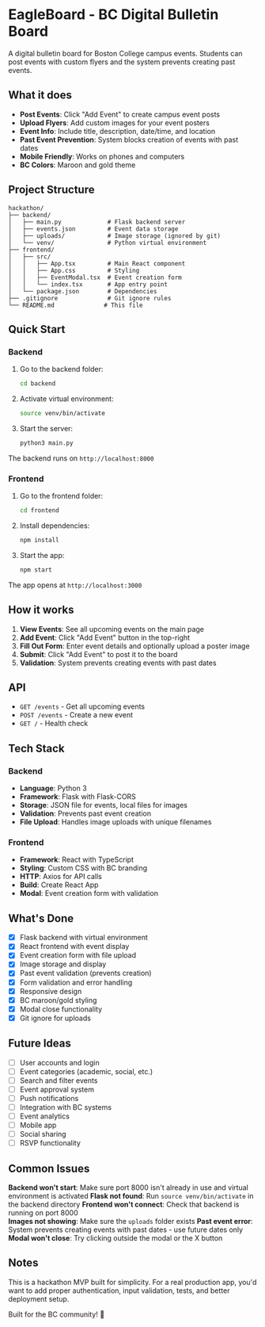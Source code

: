 # EagleBoard - BC Digital Bulletin Board

A digital bulletin board for Boston College campus events. Students can post events with custom flyers and the system prevents creating past events.

## What it does

- **Post Events**: Click "Add Event" to create campus event posts
- **Upload Flyers**: Add custom images for your event posters
- **Event Info**: Include title, description, date/time, and location
- **Past Event Prevention**: System blocks creation of events with past dates
- **Mobile Friendly**: Works on phones and computers
- **BC Colors**: Maroon and gold theme

## Project Structure

```
hackathon/
├── backend/
│   ├── main.py             # Flask backend server
│   ├── events.json         # Event data storage
│   ├── uploads/            # Image storage (ignored by git)
│   └── venv/               # Python virtual environment
├── frontend/
│   ├── src/
│   │   ├── App.tsx         # Main React component
│   │   ├── App.css         # Styling
│   │   ├── EventModal.tsx  # Event creation form
│   │   └── index.tsx       # App entry point
│   └── package.json        # Dependencies
├── .gitignore              # Git ignore rules
└── README.md              # This file
```

## Quick Start

### Backend

1. Go to the backend folder:

   ```bash
   cd backend
   ```

2. Activate virtual environment:

   ```bash
   source venv/bin/activate
   ```

3. Start the server:
   ```bash
   python3 main.py
   ```

The backend runs on `http://localhost:8000`

### Frontend

1. Go to the frontend folder:

   ```bash
   cd frontend
   ```

2. Install dependencies:

   ```bash
   npm install
   ```

3. Start the app:
   ```bash
   npm start
   ```

The app opens at `http://localhost:3000`

## How it works

1. **View Events**: See all upcoming events on the main page
2. **Add Event**: Click "Add Event" button in the top-right
3. **Fill Out Form**: Enter event details and optionally upload a poster image
4. **Submit**: Click "Add Event" to post it to the board
5. **Validation**: System prevents creating events with past dates

## API

- `GET /events` - Get all upcoming events
- `POST /events` - Create a new event
- `GET /` - Health check

## Tech Stack

### Backend

- **Language**: Python 3
- **Framework**: Flask with Flask-CORS
- **Storage**: JSON file for events, local files for images
- **Validation**: Prevents past event creation
- **File Upload**: Handles image uploads with unique filenames

### Frontend

- **Framework**: React with TypeScript
- **Styling**: Custom CSS with BC branding
- **HTTP**: Axios for API calls
- **Build**: Create React App
- **Modal**: Event creation form with validation

## What's Done

- [x] Flask backend with virtual environment
- [x] React frontend with event display
- [x] Event creation form with file upload
- [x] Image storage and display
- [x] Past event validation (prevents creation)
- [x] Form validation and error handling
- [x] Responsive design
- [x] BC maroon/gold styling
- [x] Modal close functionality
- [x] Git ignore for uploads

## Future Ideas

- [ ] User accounts and login
- [ ] Event categories (academic, social, etc.)
- [ ] Search and filter events
- [ ] Event approval system
- [ ] Push notifications
- [ ] Integration with BC systems
- [ ] Event analytics
- [ ] Mobile app
- [ ] Social sharing
- [ ] RSVP functionality

## Common Issues

**Backend won't start**: Make sure port 8000 isn't already in use and virtual environment is activated
**Flask not found**: Run `source venv/bin/activate` in the backend directory
**Frontend won't connect**: Check that backend is running on port 8000  
**Images not showing**: Make sure the `uploads` folder exists
**Past event error**: System prevents creating events with past dates - use future dates only
**Modal won't close**: Try clicking outside the modal or the X button

## Notes

This is a hackathon MVP built for simplicity. For a real production app, you'd want to add proper authentication, input validation, tests, and better deployment setup.

Built for the BC community! 🦅
